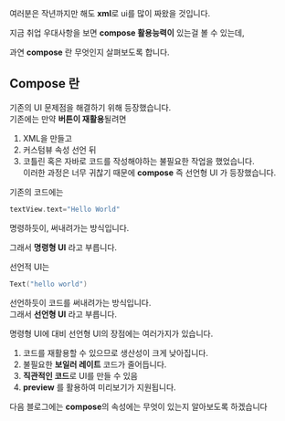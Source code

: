 여러분은 작년까지만 해도 **xml**로 ui를 많이 짜왔을 것입니다.

지금 취업 우대사항을 보면 **compose 활용능력이** 있는걸 볼 수 있는데,

과연 **compose** 란 무엇인지 살펴보도록 합니다.

## Compose 란

기존의 UI 문제점을 해결하기 위해 등장했습니다.  
기존에는 만약 **버튼이 재활용**될려면

1.  XML을 만들고
2.  커스텀뷰 속성 선언 뒤
3.  코틀린 혹은 자바로 코드를 작성해야하는 불필요한 작업을 했었습니다.  
    이러한 과정은 너무 귀찮기 때문에 **compose** 즉 선언형 UI 가 등장했습니다.

기존의 코드에는

```kotlin
textView.text="Hello World"
```

명령하듯이, 써내려가는 방식입니다.

그래서 **명령형 UI** 라고 부릅니다.

선언적 UI는

```kotlin
Text("hello world") 
```

선언하듯이 코드를 써내려가는 방식입니다.  
그래서 **선언형 UI** 라고 부릅니다.

명령형 UI에 대비 선언형 UI의 장점에는 여러가지가 있습니다.

1.  코드를 재활용할 수 있으므로 생산성이 크게 낮아집니다.
2.  불필요한 **보일러 레이트** 코드가 줄어듭니다.
3.  **직관적인 코드**로 UI를 만들 수 있음
4.  **preview** 를 활용하여 미리보기가 지원됩니다.

다음 블로그에는 **compose**의 속성에는 무엇이 있는지 알아보도록 하겠습니다